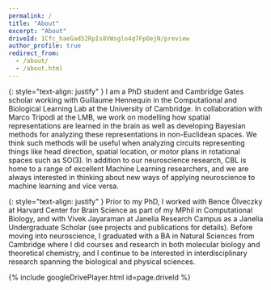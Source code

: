 ```yaml
---
permalink: /
title: "About"
excerpt: "About"
driveId: 1Cfc_haeGad52RpIs8VWsglo4q7FpOejN/preview
author_profile: true
redirect_from:
  - /about/
  - /about.html
---
```


{: style="text-align: justify" }
I am a PhD student and Cambridge Gates scholar working with Guillaume Hennequin in the Computational and Biological Learning Lab at the University of Cambridge.
In collaboration with Marco Tripodi at the LMB, we work on modelling how spatial representations are learned in the brain as well as developing Bayesian methods for analyzing these representations in non-Euclidean spaces.
We think such methods will be useful when analyzing circuits representing things like head direction, spatial location, or motor plans in rotational spaces such as SO(3).
In addition to our neuroscience research, CBL is home to a range of excellent Machine Learning researchers, and we are always interested in thinking about new ways of applying neuroscience to machine learning and vice versa.

{: style="text-align: justify" }
Prior to my PhD, I worked with Bence Ölveczky at Harvard Center for Brain Science as part of my MPhil in Computational Biology, and with Vivek Jayaraman at Janelia Research Campus as a Janelia Undergraduate Scholar (see projects and publications for details).
Before moving into neuroscience, I graduated with a BA in Natural Sciences from Cambridge where I did courses and research in both molecular biology and theoretical chemistry, and I continue to be interested in interdisciplinary research spanning the biological and physical sciences.

{% include googleDrivePlayer.html id=page.driveId %}
